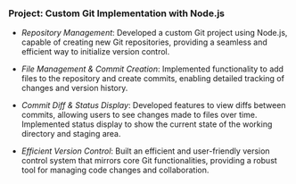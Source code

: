### Project: Custom Git Implementation with Node.js

- _Repository Management_: Developed a custom Git project using Node.js, capable of creating new Git repositories, providing a seamless and efficient way to initialize version control.

- _File Management & Commit Creation_: Implemented functionality to add files to the repository and create commits, enabling detailed tracking of changes and version history.

- _Commit Diff & Status Display_: Developed features to view diffs between commits, allowing users to see changes made to files over time. Implemented status display to show the current state of the working directory and staging area.

- _Efficient Version Control_: Built an efficient and user-friendly version control system that mirrors core Git functionalities, providing a robust tool for managing code changes and collaboration.
